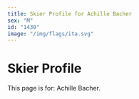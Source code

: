 ```yaml
---
title: Skier Profile for Achille Bacher
sex: "M"
id: "1430"
image: "/img/flags/ita.svg" 
---
```


# Skier Profile

This page is for: Achille Bacher.
    